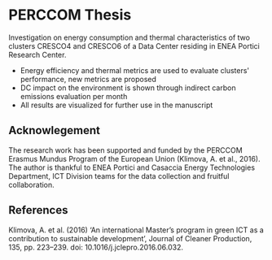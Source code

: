 # PERCCOM Thesis

Investigation on energy consumption and thermal characteristics of two clusters CRESCO4 and CRESCO6 
of a Data Center residing in ENEA Portici Research Center.

- Energy efficiency and thermal metrics are used to evaluate clusters' performance, new metrics are proposed
- DC impact on the environment is shown through indirect carbon emissions evaluation per month
- All results are visualized for further use in the manuscript

## Acknowlegement
The research work has been supported and funded by the PERCCOM Erasmus Mundus Program of the European Union (Klimova, A. et al., 2016). The author is thankful to ENEA Portici and Casaccia Energy Technologies Department, ICT Division teams for the data collection and fruitful collaboration.

## References
Klimova, A. et al. (2016) ‘An international Master’s program in green ICT as a contribution to sustainable development’, Journal of Cleaner Production, 135, pp. 223–239. doi: 10.1016/j.jclepro.2016.06.032.

